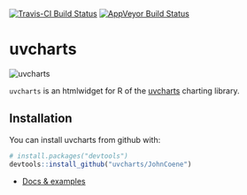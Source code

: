 [![Travis-CI Build Status](https://travis-ci.org/JohnCoene/uvcharts.svg?branch=master)](https://travis-ci.org/JohnCoene/uvcharts)
[![AppVeyor Build Status](https://ci.appveyor.com/api/projects/status/github/JohnCoene/uvcharts?branch=master&svg=true)](https://ci.appveyor.com/project/JohnCoene/uvcharts)

# uvcharts

![uvcharts](http://john-coene.com/img/thumbnails/uvcharts.png)

`uvcharts` is an htmlwidget for R of the [uvcharts](http://imaginea.github.io/uvCharts) charting library.

## Installation

You can install uvcharts from github with:

```R
# install.packages("devtools")
devtools::install_github("uvcharts/JohnCoene")
```

* [Docs & examples](http://john-coene.com/htmlwidgets/uvcharts/index.html)

